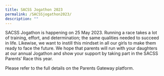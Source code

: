 ```yaml
---
title: SACSS Jogathon 2023
permalink: /SACSSjogathon2023/
description: ""
---
```


SACSS Jogathon is happening on 25 May 2023. Running a race takes a lot of training, effort, and determination; the same qualities needed to succeed in life. Likewise, we want to instill this mindset in all our girls to make them ready to
face the future. We hope that parents will run with your daughters at our annual Jogathon and show your support by taking part in the SACSS Parents’ Race this year.

Please refer to the full details on the Parents Gateway platform.